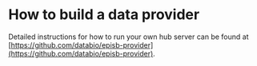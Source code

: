 # How to build a data provider


Detailed instructions for how to run your own hub server can be found at [https://github.com/databio/episb-provider](https://github.com/databio/episb-provider).